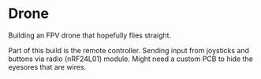 # Drone
Building an FPV drone that hopefully flies straight.


Part of this build is the remote controller. Sending input from joysticks and buttons via radio (nRF24L01) module. Might need a custom PCB to hide the eyesores that are wires.

